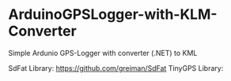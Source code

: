 # ArduinoGPSLogger-with-KLM-Converter
Simple Ardunio GPS-Logger with converter (.NET) to KML


SdFat Library: https://github.com/greiman/SdFat
TinyGPS Library: 
